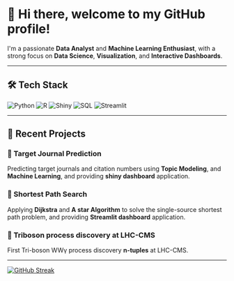 # 👋 Hi there, welcome to my GitHub profile!

I'm a passionate **Data Analyst** and **Machine Learning Enthusiast**, with a strong focus on **Data Science**, **Visualization**, and **Interactive Dashboards**.

---

## 🛠️ Tech Stack

![Python](https://img.shields.io/badge/-Python-3776AB?logo=python&logoColor=white&style=flat)
![R](https://img.shields.io/badge/-R-276DC3?logo=r&logoColor=white&style=flat)
![Shiny](https://img.shields.io/badge/-ShinyApps.io-276DC3?logo=shiny&logoColor=white&style=flat)
![SQL](https://img.shields.io/badge/-SQL-003B57?logo=postgresql&logoColor=white&style=flat)
![Streamlit](https://img.shields.io/badge/-Streamlit-FF4B4B?logo=streamlit&logoColor=white&style=flat)

---
## 📂 Recent Projects
### 🎯 Target Journal Prediction 
Predicting target journals and citation numbers using **Topic Modeling**, and **Machine Learning**, and providing **shiny dashboard** application.
### 🎯 Shortest Path Search
Applying **Dijkstra** and **A star Algorithm** to solve the single-source shortest path problem, and providing **Streamlit dashboard** application.
### 🎯 Triboson process discovery at LHC-CMS
  First Tri-boson WW&gamma; process discovery **n-tuples** at LHC-CMS.

---

[![GitHub Streak](https://streak-stats.demolab.com/?user=phy-guanzh)](https://git.io/streak-stats)

